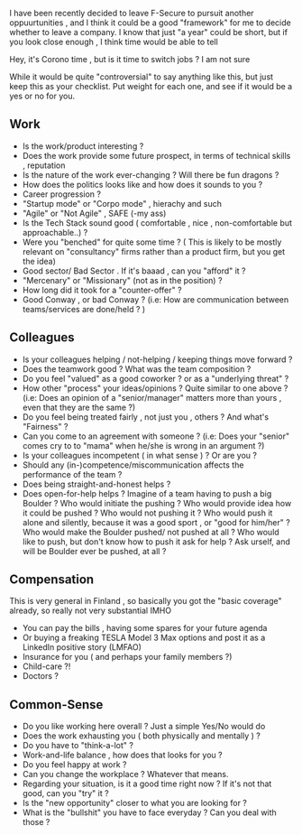 I have been recently decided to leave F-Secure to pursuit another oppuurtunities , and I think it could be a good "framework" for me to decide whether to leave a company. I know that just "a year" could be short, but if you look close enough , I think time would be able to tell

Hey, it's Corono time , but is it time to switch jobs ? I am not sure

While it would be quite "controversial" to say anything like this, but just keep this as your checklist.
Put weight for each one, and see if it would be a yes or no for you.

## Work
- Is the work/product interesting ?
- Does the work provide some future prospect, in terms of technical skills , reputation
- Is the nature of the work ever-changing ? Will there be fun dragons ?
- How does the politics looks like and how does it sounds to you ?
- Career progression ?
- "Startup mode" or "Corpo mode" , hierachy and such
- "Agile" or "Not Agile" , SAFE (-my ass)
- Is the Tech Stack sound good ( comfortable , nice , non-comfortable but approachable..) ?
- Were you "benched" for quite some time ? ( This is likely to be mostly relevant on "consultancy" firms rather than a product firm, but you get the idea)
- Good sector/ Bad Sector . If it's baaad , can you "afford" it ?
- "Mercenary" or "Missionary" (not as in the position) ?
- How long did it took for a "counter-offer" ?
- Good Conway , or bad Conway ? (i.e: How are communication between teams/services are done/held ? )

## Colleagues
- Is your colleagues helping / not-helping / keeping things move forward ?
- Does the teamwork good ? What was the team composition ?
- Do you feel "valued" as a good coworker ? or as a "underlying threat" ?
- How other "process" your ideas/opinions ? Quite similar to one above ?
(i.e: Does an opinion of a "senior/manager" matters more than yours , even that they are the same ?)
- Do you feel being treated fairly , not just you , others ? And what's "Fairness" ?
- Can you come to an agreement with someone ?
(i.e: Does your "senior" comes cry to to "mama" when he/she is wrong in an argument ?)
- Is your colleagues incompetent ( in what sense ) ? Or are you ?
- Should any (in-)competence/miscommunication affects the performance of the team ?
- Does being straight-and-honest helps ?
- Does open-for-help helps ?
Imagine of a team having to push a big Boulder ? Who would initiate the pushing ? Who would provide idea how it could be pushed ? Who would not pushing it ? Who would push it alone and silently, because it was a good sport , or "good for him/her" ? Who would make the Boulder pushed/ not pushed at all ? Who would like to push, but don't know how to push it ask for help ? Ask urself, and will be Boulder ever be pushed, at all ?


## Compensation
This is very general in Finland , so basically you got the "basic coverage" already, so really not very substantial IMHO

- You can pay the bills , having some spares for your future agenda
- Or buying a freaking TESLA Model 3 Max options and post it as a LinkedIn positive story (LMFAO)
- Insurance for you ( and perhaps your family members ?)
- Child-care ?!
- Doctors ?


## Common-Sense
- Do you like working here overall ? Just a simple Yes/No would do
- Does the work exhausting you ( both physically and mentally ) ?
- Do you have to "think-a-lot" ?
- Work-and-life balance , how does that looks for you ?
- Do you feel happy at work ?
- Can you change the workplace ? Whatever that means.
- Regarding your situation, is it a good time right now ? If it's not that good, can you "try" it ?
- Is the "new opportunity" closer to what you are looking for ?
- What is the "bullshit" you have to face everyday ? Can you deal with those ?

